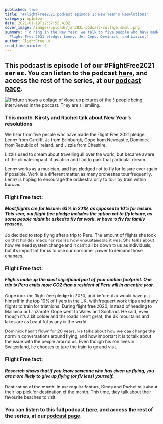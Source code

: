 ```yaml
---
published: true
title: "#FlightFree2021 podcast episode 1: New Year's Resolutions"
category: opinion
date: 2021-01-19T12:37:55.433Z
cover_image: /images/uploads/jan2021-podcast-collage.small.png
summary: "To ring in the New Year, we talk to five people who have made the
  Flight Free 2021 pledge: Lenny, Jo, Gope, Dominick, and Lizzie."
author: FlightFree UK
read_time_minute: 2
---
```

## This podcast is episode 1 of our #FlightFree2021 series. You can listen to the [](https://flightfreeuk.podbean.com/e/2021-series-new-years-resolutions/)podcast [here](https://flightfreeuk.podbean.com/e/2021-series-new-years-resolutions/), and access the rest of the series, at our [podcast page](https://flightfree.co.uk/podcast/).

![Picture shows a collage of close up pictures of the 5 people being interviewed in the podcast. They are all smiling. ](/images/uploads/jan2021-podcast-collage.small.png)

### This month, Kirsty and Rachel talk about New Year’s resolutions.

We hear from five people who have made the Flight Free 2021 pledge: Lenny from Cardiff, Jo from Edinburgh, Gope from Newcastle, Dominick from Republic of Ireland, and Lizzie from Cheshire.

Lizzie used to dream about travelling all over the world, but became aware of the climate impact of aviation and had to park that particular dream.

Lenny works as a musician, and has pledged not to fly for leisure ever again if possible. Work is a different matter, as many orchestras tour frequently. Lenny is hoping to encourage the orchestra only to tour by train within Europe.

### Flight Free fact:

#### *Most flights are for leisure: 63% in 2019, as opposed to 10% for leisure. This year, our flight free pledge includes the option not to fly leisure, as some people might be asked to fly for work, or have to fly for family reasons.*

Jo decided to stop flying after a trip to Peru. The amount of flights she took on that holiday made her realise how unsustainable it was. She talks about how we need system change and it can’t all be down to us as individuals, but it’s important for us to use our consumer power to demand those changes.

### Flight Free fact:

#### *Flights make up the most significant part of your carbon footprint. One trip to Peru emits more CO2 than a resident of Peru will in an entire year.*

Gope took the flight free pledge in 2020, and before that would have put himself in the top 10% of flyers in the UK, with frequent work trips and many flights to train for triathlons. During flight free 2020, instead of heading to Mallorca or Lanzarote, Gope went to Wales and Scotland. He said, even though it’s a bit colder and the roads aren’t great, the UK mountains and lakes are as beautiful as any in the world.

Dominick hasn’t flown for 20 years. He talks about how we can change the norm in conversations around flying, and how important it is to talk about the issue with the people around us. Even though his son lives in Switzerland, he chooses to take the train to go and visit.

### Flight Free fact:

#### *Research shows that if you know someone who has given up flying, you are more likely to give up flying (or fly less) yourself.*

Destination of the month: in our regular feature, Kirsty and Rachel talk about their top pick for destination of the month. This time, they talk about their favourite beaches to visit.

### You can listen to this full [](https://flightfreeuk.podbean.com/e/2021-series-new-years-resolutions/)podcast [here](https://flightfreeuk.podbean.com/e/2021-series-new-years-resolutions/), and access the rest of the series, at our [podcast page](https://flightfree.co.uk/podcast/).